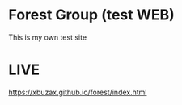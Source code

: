 # Forest Group (test WEB)
This is my own test site

# LIVE
https://xbuzax.github.io/forest/index.html
